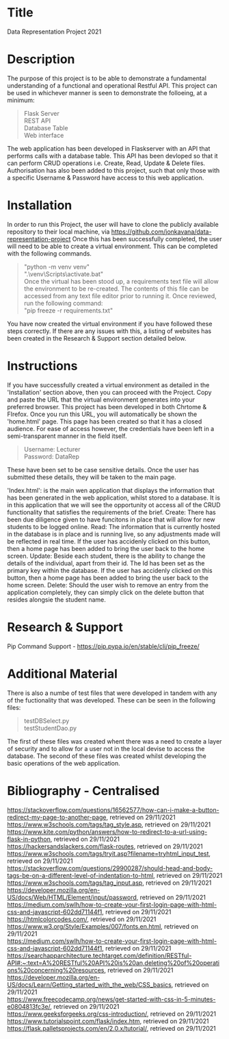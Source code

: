 # Title 
Data Representation Project 2021

# Description
The purpose of this project is to be able to demonstrate a fundamental understanding of a functional and operational Restful API. This project can be used in whichever manner is seen to demonstrate the folloeing, at a minimum: 
> Flask Server <br>
> REST API <br>
> Database Table <br>
> Web interface <br>

The web application has been developed in Flaskserver with an API that performs calls with a database table. This API has been devloped so that it can perform CRUD operations i.e. Create, Read, Update & Delete files. 
Authorisation has also been added to this project, such that only those with a specific Username & Password have access to this web application. 

# Installation
In order to run this Project, the user will have to clone the publicly available repository to their local machine, via https://github.com/jonkavana/data-representation-project
Once this has been successfully completed, the user will need to be able to create a virtual environment. 
This can be completed with the following commands. 
> "python -m venv venv" <br>
> ".\venv\Scripts\activate.bat" <br> 
Once the virtual has been stood up, a requirements text file will allow the environment to be re-created. 
The contents of this file can be accessed from any text file editor prior to running it. Once reviewed,  run the following command:  
> "pip freeze -r requirements.txt" <br>

You have now created the virtual environment if you have followed these steps correctly. If there are any issues with this, a listing of websites has been created in the Research & Support section detailed below.

# Instructions
If you have successfully created a virtual environment as detailed in the 'Installation' section above, then you can proceed with the Project. 
Copy and paste the URL that the virtual environment generates into your preferred browser. This project has been developed in both Chrtome & FIrefox. 
Once you run this URL, you will automatically be shown the 'home.html' page. This page has been created so that it has a closed audience. 
For ease of access however, the credentials have been left in a semi-transparent manner in the field itself. 

> Username: Lecturer <br> 
> Password: DataRep <br>

These have been set to be case sensitive details. Once the user has submitted these details, they will be taken to the main page.

'Index.html': is the main wen application that displays the information that has been generated in the web application, whilst stored to a database. 
It is in this application that we will see the opportunity ot access all of the CRUD functionality that satisfies the requirements of the brief. 
Create: There has been due diligence given to have funcitons in place that will allow for new students to be logged online. 
Read: The information that is currently hosted in the database is in place and is running live, so any adjustments made will be reflected in real time. If the user has accidenly clicked on this button, then a home page has been added to bring the user back to the home screen.
Update: Beside each student, there is the ability to change the details of the individual, apart from their id. The Id has been set as the primary key within the database. If the user has accidenly clicked on this button, then a home page has been added to bring the user back to the home screen.
Delete: Should the user wish to remove an entry from the application completely, they can simply click on the delete button that resides alongsie the student name.

# Research & Support
Pip Command Support - https://pip.pypa.io/en/stable/cli/pip_freeze/

# Additional Material
There is also a numbe of test files that were developed in tandem with any of the fuctionality that was developed. These can be seen in the following files: 
>testDBSelect.py <br>
>testStudentDao.py <br>

The first of these files was created whent there was a need to create a layer of security and to allow for a user not in the local devise to access the database. 
The second of these files was created whilst developing the basic operations of the web application.

# Bibliography - Centralised 
https://stackoverflow.com/questions/16562577/how-can-i-make-a-button-redirect-my-page-to-another-page, retrieved on 29/11/2021 <br>
https://www.w3schools.com/tags/tag_style.asp, retrieved on 29/11/2021 <br>
https://www.kite.com/python/answers/how-to-redirect-to-a-url-using-flask-in-python, retrieved on 29/11/2021 <br>
https://hackersandslackers.com/flask-routes, retrieved on 29/11/2021 <br>
https://www.w3schools.com/tags/tryit.asp?filename=tryhtml_input_test, retrieved on 29/11/2021 <br>
https://stackoverflow.com/questions/29900287/should-head-and-body-tags-be-on-a-different-level-of-indentation-to-html, retrieved on 29/11/2021 <br>
https://www.w3schools.com/tags/tag_input.asp, retrieved on 29/11/2021 <br>
https://developer.mozilla.org/en-US/docs/Web/HTML/Element/input/password, retrieved on 29/11/2021 <br>
https://medium.com/swlh/how-to-create-your-first-login-page-with-html-css-and-javascript-602dd71144f1, retrieved on 29/11/2021 <br>
https://htmlcolorcodes.com/, retrieved on 29/11/2021 <br>
https://www.w3.org/Style/Examples/007/fonts.en.html, retrieved on 29/11/2021 <br>
https://medium.com/swlh/how-to-create-your-first-login-page-with-html-css-and-javascript-602dd71144f1, retrieved on 29/11/2021 <br>
https://searchapparchitecture.techtarget.com/definition/RESTful-API#:~:text=A%20RESTful%20API%20is%20an,deleting%20of%20operations%20concerning%20resources, retrieved on 29/11/2021 <br>
https://developer.mozilla.org/en-US/docs/Learn/Getting_started_with_the_web/CSS_basics, retrieved on 29/11/2021 <br>
https://www.freecodecamp.org/news/get-started-with-css-in-5-minutes-e0804813fc3e/, retrieved on 29/11/2021 <br>
https://www.geeksforgeeks.org/css-introduction/, retrieved on 29/11/2021 <br>
https://www.tutorialspoint.com/flask/index.htm, retrieved on 29/11/2021 <br>
https://flask.palletsprojects.com/en/2.0.x/tutorial/, retrieved on 29/11/2021 <br>
